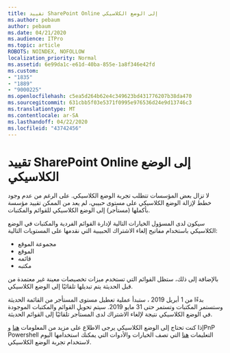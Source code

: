 ```yaml
---
title: تقييد SharePoint Online إلى الوضع الكلاسيكي
ms.author: pebaum
author: pebaum
ms.date: 04/21/2020
ms.audience: ITPro
ms.topic: article
ROBOTS: NOINDEX, NOFOLLOW
localization_priority: Normal
ms.assetid: 6e99da1c-e61d-40ba-855e-1a8f346e42fd
ms.custom:
- "1835"
- "1889"
- "9000225"
ms.openlocfilehash: c5ea5d264b62e4c349623bd431776207b38da470
ms.sourcegitcommit: 631cbb5f03e5371f0995e976536d24e9d13746c3
ms.translationtype: MT
ms.contentlocale: ar-SA
ms.lasthandoff: 04/22/2020
ms.locfileid: "43742456"
---
```

# <a name="restrict-sharepoint-online-to-classic-mode"></a>تقييد SharePoint Online إلى الوضع الكلاسيكي

لا تزال بعض المؤسسات تتطلب تجربة الوضع الكلاسيكي. على الرغم من عدم وجود خطط لإزالة الوضع الكلاسيكي على مستوى حبيبي، لم يعد من الممكن تقييد مؤسسة بأكملها (مستأجر) إلى الوضع الكلاسيكي للقوائم والمكتبات.

سيكون لدى المسؤول الخيارات التالية لإدارة القوائم الفردية والمكتبات في الوضع الكلاسيكي باستخدام مفاتيح إلغاء الاشتراك الحبيبية التي نقدمها على المستويات التالية:

- مجموعة الموقع
- الموقع
- قائمه
- مكتبه

بالإضافة إلى ذلك، ستظل القوائم التي تستخدم ميزات تخصيصات معينة غير معتمدة من قبل الحديثة يتم تبديلها تلقائيًا إلى الوضع الكلاسيكي.

بدءًا من 1 أبريل 2019 ، ستبدأ عملية تعطيل مستوى المستأجر من القائمة الحديثة وستستمر المكتبات وتستمر حتى 31 مايو 2019.  سيتم تحويل القوائم والمكتبات الموجودة في الوضع الكلاسيكي نتيجة لإلغاء الاشتراك لدى المستأجر تلقائيًا إلى القوائم الحديثة.

إذا كنت تحتاج إلى الوضع الكلاسيكي يرجى الاطلاع على مزيد من المعلومات [هنا](https://techcommunity.microsoft.com/t5/Microsoft-SharePoint-Blog/Delivering-SharePoint-modern-experiences/ba-p/315023) وPnP Powershell التعليمات [هنا](https://docs.microsoft.com/sharepoint/dev/transform/modernize-userinterface-lists-and-libraries-optout) التي تصف الخيارات والأدوات التي يمكنك استخدامها اليوم لاستخدام تجربة الوضع الكلاسيكي.
